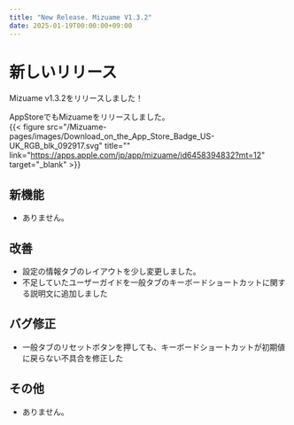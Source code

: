 ```yaml
---
title: "New Release. Mizuame V1.3.2"
date: 2025-01-19T00:00:00+09:00
---
```


# 新しいリリース
Mizuame v1.3.2をリリースしました！  

AppStoreでもMizuameをリリースしました。  
{{< figure src="/Mizuame-pages/images/Download_on_the_App_Store_Badge_US-UK_RGB_blk_092917.svg" title="" link="https://apps.apple.com/jp/app/mizuame/id6458394832?mt=12" target="_blank" >}}

## 新機能
- ありません。

## 改善
- 設定の情報タブのレイアウトを少し変更しました。
- 不足していたユーザーガイドを一般タブのキーボードショートカットに関する説明文に追加しました

## バグ修正
- 一般タブのリセットボタンを押しても、キーボードショートカットが初期値に戻らない不具合を修正した 

## その他
- ありません。

